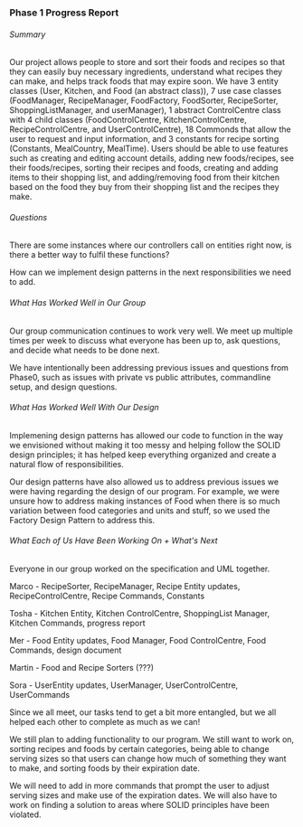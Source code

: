 ### Phase 1 Progress Report

###### Summary

Our project allows people to store and sort their foods and recipes so that they can easily buy necessary ingredients, understand what recipes they can make, and helps track foods that may expire soon. We have 3 entity classes (User, Kitchen, and Food (an abstract class)), 7 use case classes (FoodManager, RecipeManager, FoodFactory, FoodSorter, RecipeSorter, ShoppingListManager, and userManager), 1 abstract ControlCentre class with 4 child classes (FoodControlCentre, KitchenControlCentre, RecipeControlCentre, and UserControlCentre), 18 Commonds that allow the user to request and input information, and 3 constants for recipe sorting (Constants, MealCountry, MealTime). Users should be able to use features such as creating and editing account details, adding new foods/recipes, see their foods/recipes, sorting their recipes and foods, creating and adding items to their shopping list, and adding/removing food from their kitchen based on the food they buy from their shopping list and the recipes they make. 


###### Questions

There are some instances where our controllers call on entities right now, is there a better way to fulfil these functions? 

How can we implement design patterns in the next responsibilities we need to add. 



###### What Has Worked Well in Our Group

Our group communication continues to work very well. We meet up multiple times per week to discuss what everyone has been up to, ask questions, and decide what needs to be 
done next. 

We have intentionally been addressing previous issues and questions from Phase0, such as issues with private vs public attributes, commandline setup, and design questions. 



###### What Has Worked Well With Our Design

Implemening design patterns has allowed our code to function in the way we envisioned without making it too messy and helping follow the SOLID design principles; it has helped keep everything organized and create a natural flow of responsibilities. 

Our design patterns have also allowed us to address previous issues we were having regarding the design of our program. For example, we were unsure how to address making instances of Food when there is so much variation between food categories and units and stuff, so we used the Factory Design Pattern to address this. 



###### What Each of Us Have Been Working On + What's Next

Everyone in our group worked on the specification and UML together. 

Marco - RecipeSorter, RecipeManager, Recipe Entity updates, RecipeControlCentre, Recipe Commands, Constants

Tosha - Kitchen Entity, Kitchen ControlCentre, ShoppingList Manager, Kitchen Commands, progress report

Mer - Food Entity updates, Food Manager, Food ControlCentre, Food Commands, design document

Martin - Food and Recipe Sorters (???)

Sora - UserEntity updates, UserManager, UserControlCentre, UserCommands

Since we all meet, our tasks tend to get a bit more entangled, but we all helped each other to complete as much as we can!

We still plan to adding functionality to our program. We still want to work on, sorting recipes and foods by certain categories, being able to change serving sizes so that users can change how much of something they want to make, and sorting foods by their expiration date. 

We will need to add in more commands that prompt the user to adjust serving sizes and make use of the expiration dates. We will also have to work on finding a solution to areas where SOLID principles have been violated. 
